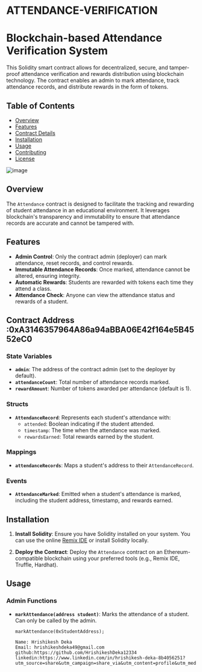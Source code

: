 # ATTENDANCE-VERIFICATION
# Blockchain-based Attendance Verification System

This Solidity smart contract allows for decentralized, secure, and tamper-proof attendance verification and rewards distribution using blockchain technology. The contract enables an admin to mark attendance, track attendance records, and distribute rewards in the form of tokens.

## Table of Contents

- [Overview](#overview)
- [Features](#features)
- [Contract Details](#contract-details)
- [Installation](#installation)
- [Usage](#usage)
- [Contributing](#contributing)
- [License](#license)

![image](https://github.com/user-attachments/assets/b49205a4-fb55-47cc-9837-afee21cc5d49)

## Overview

The `Attendance` contract is designed to facilitate the tracking and rewarding of student attendance in an educational environment. It leverages blockchain's transparency and immutability to ensure that attendance records are accurate and cannot be tampered with.

## Features

- **Admin Control**: Only the contract admin (deployer) can mark attendance, reset records, and control rewards.
- **Immutable Attendance Records**: Once marked, attendance cannot be altered, ensuring integrity.
- **Automatic Rewards**: Students are rewarded with tokens each time they attend a class.
- **Attendance Check**: Anyone can view the attendance status and rewards of a student.

## Contract Address :0xA3146357964A86a94aBBA06E42f164e5B4552eC0

### State Variables

- **`admin`**: The address of the contract admin (set to the deployer by default).
- **`attendanceCount`**: Total number of attendance records marked.
- **`rewardAmount`**: Number of tokens awarded per attendance (default is 1).

### Structs

- **`AttendanceRecord`**: Represents each student's attendance with:
  - `attended`: Boolean indicating if the student attended.
  - `timestamp`: The time when the attendance was marked.
  - `rewardsEarned`: Total rewards earned by the student.

### Mappings

- **`attendanceRecords`**: Maps a student's address to their `AttendanceRecord`.

### Events

- **`AttendanceMarked`**: Emitted when a student's attendance is marked, including the student address, timestamp, and rewards earned.

## Installation

1. **Install Solidity**: Ensure you have Solidity installed on your system. You can use the online [Remix IDE](https://remix.ethereum.org/) or install Solidity locally.

2. **Deploy the Contract**: Deploy the `Attendance` contract on an Ethereum-compatible blockchain using your preferred tools (e.g., Remix IDE, Truffle, Hardhat).

## Usage

### Admin Functions

- **`markAttendance(address student)`**: Marks the attendance of a student. Can only be called by the admin.
  
  ```solidity
  markAttendance(0xStudentAddress);

  Name: Hrishikesh Deka
  Email: hrishikeshdeka49@gmail.com
  github:https://github.com/HrishikeshDeka12334
  linkedin:https://www.linkedin.com/in/hrishikesh-deka-8b4056251?utm_source=share&utm_campaign=share_via&utm_content=profile&utm_medium=android_app
  

